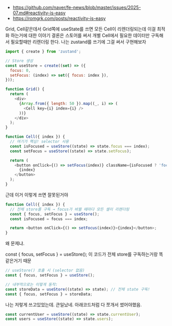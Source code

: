 - https://github.com/naver/fe-news/blob/master/issues/2025-07.md#reactivity-is-easy
- https://romgrk.com/posts/reactivity-is-easy

Grid, Cell같은데서 Grid쪽에 useState를 쓰면 모든 Cell이 리렌더링되는데 이걸 최적화 하는거에 대한 이야기
결론은 스토어를 써서 개별 Cell에서 필요한 데이터만 구독해서 필요할때만 리렌더링 한다.
나는 zustand를 쓰기에 그걸 써서 구현해보자

```js
import { create } from 'zustand';

// Store 생성
const useStore = create((set) => ({
  focus: 0,
  setFocus: (index) => set({ focus: index }),
}));

function Grid() {
  return (
    <div>
      {Array.from({ length: 50 }).map((_, i) => (
        <Cell key={i} index={i} />
      ))}
    </div>
  );
}

function Cell({ index }) {
  // 여기가 핵심! selector 사용
  const isFocused = useStore((state) => state.focus === index);
  const setFocus = useStore((state) => state.setFocus);

  return (
    <button onClick={() => setFocus(index)} className={isFocused ? 'focused' : ''}>
      {index}
    </button>
  );
}
```

근데 이거 이렇게 쓰면 잘못된거야

```js
function Cell({ index }) {
  // 전체 store를 구독 → focus가 바뀔 때마다 모든 셀이 리렌더링
  const { focus, setFocus } = useStore();
  const isFocused = focus === index;

  return <button onClick={() => setFocus(index)}>{index}</button>;
}
```

왜 문제냐.

const { focus, setFocus } = useStore();
이 코드가 전체 store를 구독하는거랑 똑같은거기 때문

```js
// useStore() 호출 시 (selector 없음)
const { focus, setFocus } = useStore();

// 내부적으로는 이렇게 동작:
const storeData = useStore((state) => state); // 전체 state 구독!
const { focus, setFocus } = storeData;
```

나는 저렇게 쓰고있었는데. 큰일났네.
아래코드처럼 다 쪼개서 썼어야했음.

```js
const currentUser = useStore((state) => state.currentUser);
const users = useStore((state) => state.users);
```
